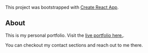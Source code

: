 This project was bootstrapped with [Create React App](https://github.com/facebook/create-react-app).

## About

This is my personal portfolio. Visit the [live portfolio here.](https://sonalinajera.github.io/sonali-najera/).

You can checkout my contact sections and reach out to me there.
